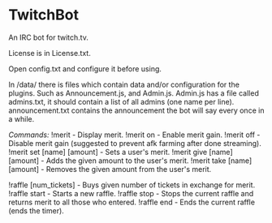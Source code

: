 TwitchBot
=========

An IRC bot for twitch.tv.

License is in License.txt.

Open config.txt and configure it before using.

In /data/ there is files which contain data and/or configuration for the plugins. Such as Announcement.js,
 and Admin.js. Admin.js has a file called admins.txt, it should contain a list of all admins (one name per line). announcement.txt
  contains the announcement the bot will say every once in a while.

*Commands:*
!merit - Display merit.
!merit on - Enable merit gain.
!merit off - Disable merit gain (suggested to prevent afk farming after done streaming).
!merit set [name] [amount] - Sets a user's merit.
!merit give [name] [amount] - Adds the given amount to the user's merit.
!merit take [name] [amount] - Removes the given amount from the user's merit.

!raffle [num_tickets] - Buys given number of tickets in exchange for merit.
!raffle start - Starts a new raffle.
!raffle stop - Stops the current raffle and returns merit to all those who entered.
!raffle end - Ends the current raffle (ends the timer).